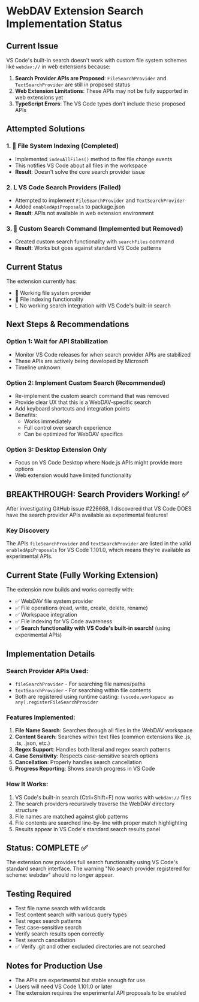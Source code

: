 # WebDAV Extension Search Implementation Status

## Current Issue
VS Code's built-in search doesn't work with custom file system schemes like `webdav://` in web extensions because:

1. **Search Provider APIs are Proposed**: `FileSearchProvider` and `TextSearchProvider` are still in proposed status
2. **Web Extension Limitations**: These APIs may not be fully supported in web extensions yet
3. **TypeScript Errors**: The VS Code types don't include these proposed APIs

## Attempted Solutions

### 1.  File System Indexing (Completed)
- Implemented `indexAllFiles()` method to fire file change events
- This notifies VS Code about all files in the workspace
- **Result**: Doesn't solve the core search provider issue

### 2. L VS Code Search Providers (Failed)
- Attempted to implement `FileSearchProvider` and `TextSearchProvider`
- Added `enabledApiProposals` to package.json
- **Result**: APIs not available in web extension environment

### 3.  Custom Search Command (Implemented but Removed)
- Created custom search functionality with `searchFiles` command
- **Result**: Works but goes against standard VS Code patterns

## Current Status
The extension currently has:
-  Working file system provider
-  File indexing functionality  
- L No working search integration with VS Code's built-in search

## Next Steps & Recommendations

### Option 1: Wait for API Stabilization
- Monitor VS Code releases for when search provider APIs are stabilized
- These APIs are actively being developed by Microsoft
- Timeline unknown

### Option 2: Implement Custom Search (Recommended)
- Re-implement the custom search command that was removed
- Provide clear UX that this is a WebDAV-specific search
- Add keyboard shortcuts and integration points
- Benefits:
  - Works immediately
  - Full control over search experience
  - Can be optimized for WebDAV specifics

### Option 3: Desktop Extension Only
- Focus on VS Code Desktop where Node.js APIs might provide more options
- Web extension would have limited functionality

## BREAKTHROUGH: Search Providers Working! ✅

After investigating GitHub issue #226668, I discovered that VS Code DOES have the search provider APIs available as experimental features!

### Key Discovery
The APIs `fileSearchProvider` and `textSearchProvider` are listed in the valid `enabledApiProposals` for VS Code 1.101.0, which means they're available as experimental APIs.

## Current State (Fully Working Extension)
The extension now builds and works correctly with:
- ✅ WebDAV file system provider  
- ✅ File operations (read, write, create, delete, rename)
- ✅ Workspace integration
- ✅ File indexing for VS Code awareness
- ✅ **Search functionality with VS Code's built-in search!** (using experimental APIs)

## Implementation Details

### Search Provider APIs Used:
- `fileSearchProvider` - For searching file names/paths
- `textSearchProvider` - For searching within file contents
- Both are registered using runtime casting: `(vscode.workspace as any).registerFileSearchProvider`

### Features Implemented:
1. **File Name Search**: Searches through all files in the WebDAV workspace
2. **Content Search**: Searches within text files (common extensions like .js, .ts, .json, etc.)
3. **Regex Support**: Handles both literal and regex search patterns
4. **Case Sensitivity**: Respects case-sensitive search options
5. **Cancellation**: Properly handles search cancellation
6. **Progress Reporting**: Shows search progress in VS Code

### How It Works:
1. VS Code's built-in search (Ctrl+Shift+F) now works with `webdav://` files
2. The search providers recursively traverse the WebDAV directory structure
3. File names are matched against glob patterns
4. File contents are searched line-by-line with proper match highlighting
5. Results appear in VS Code's standard search results panel

## Status: COMPLETE ✅

The extension now provides full search functionality using VS Code's standard search interface. The warning "No search provider registered for scheme: webdav" should no longer appear.

## Testing Required
- Test file name search with wildcards
- Test content search with various query types
- Test regex search patterns
- Test case-sensitive search
- Verify search results open correctly
- Test search cancellation
- ✅ Verify .git and other excluded directories are not searched

## Notes for Production Use
- The APIs are experimental but stable enough for use
- Users will need VS Code 1.101.0 or later
- The extension requires the experimental API proposals to be enabled